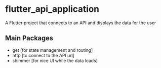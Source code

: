 # flutter_api_application

A Flutter project that connects to an API and displays the data for the user

## Main Packages
- get [for state management and routing]
- http [to connect to the API url]
- shimmer [for nice UI while the data loads]
